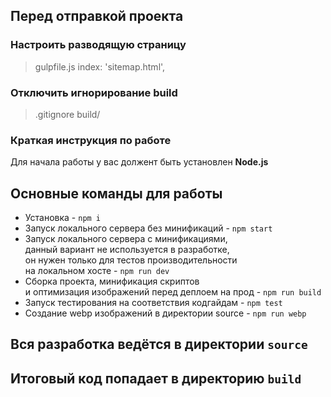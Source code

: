 ## Перед отправкой проекта
### Настроить разводящую страницу
> gulpfile.js
> index: 'sitemap.html',

### Отключить игнорирование build
> .gitignore
> build/

### Краткая инструкция по работе
Для начала работы у вас должент быть установлен **Node.js**

## Основные команды для работы
- Установка - `npm i`
- Запуск локального сервера без минификаций - `npm start`
- Запуск локального сервера c минификациями, <br>
данный вариант не используется в разработке, <br>
он нужен только для тестов производительности <br>
на локальном хосте  - `npm run dev`
- Сборка проекта, минификация скриптов <br>
и оптимизация изображений перед деплоем на прод - `npm run build`
- Запуск тестирования на соответствия кодгайдам - `npm test`
- Создание webp изображений в директории source - `npm run webp`

## Вся разработка ведётся в директории `source`
## Итоговый код попадает в директорию `build`
